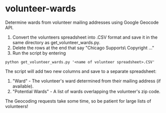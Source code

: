 # volunteer-wards
Determine wards from volunteer mailing addresses using Google Geocode API.

1. Convert the volunteers spreadsheet into .CSV format and save it in the same directory as get_volunteer_wards.py. 
2. Delete the rows at the end that say "Chicago Supports\ Copyright ..."
3. Run the script by entering

`python get_volunteer_wards.py '<name of volunteer spreadsheet>.CSV'`

The script will add two new columns and save to a separate spreadsheet:
1. "Ward" - The volunteer's ward determined from their mailing address (if available).
2. "Potential Wards" - A list of wards overlapping the volunteer's zip code.

The Geocoding requests take some time, so be patient for large lists of volunteers!
